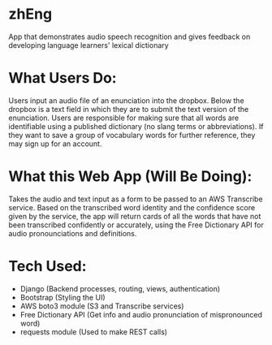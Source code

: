 # zhEng
App that demonstrates audio speech recognition and gives feedback on developing language learners' lexical dictionary

# What Users Do:
Users input an audio file of an enunciation into the dropbox. Below the dropbox is a text field in which they are to submit the text version of the enunciation.
Users are responsible for making sure that all words are identifiable using a published dictionary (no slang terms or abbreviations).
If they want to save a group of vocabulary words for further reference, they may sign up for an account.

# What this Web App (Will Be Doing):
Takes the audio and text input as a form to be passed to an AWS Transcribe service. Based on the transcribed word identity and the confidence score given by the service, 
the app will return cards of all the words that have not been transcribed confidently or accurately, using the Free Dictionary API for audio pronounciations 
and definitions.
# Tech Used:
- Django (Backend processes, routing, views, authentication)
- Bootstrap (Styling the UI)
- AWS boto3 module (S3 and Transcribe services)
- Free Dictionary API (Get info and audio pronunciation of mispronounced word)
- requests module (Used to make REST calls)

